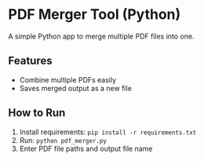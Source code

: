 # PDF Merger Tool (Python)

A simple Python app to merge multiple PDF files into one.

## Features
- Combine multiple PDFs easily
- Saves merged output as a new file

## How to Run
1. Install requirements: `pip install -r requirements.txt`
2. Run: `python pdf_merger.py`
3. Enter PDF file paths and output file name
